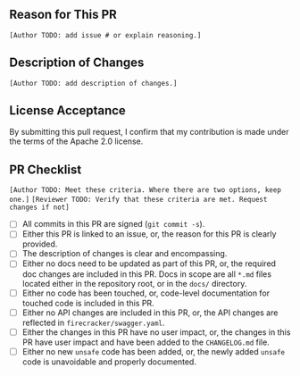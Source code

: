 ## Reason for This PR

`[Author TODO: add issue # or explain reasoning.]`

## Description of Changes

`[Author TODO: add description of changes.]`

## License Acceptance

By submitting this pull request, I confirm that my contribution is made under
the terms of the Apache 2.0 license.

## PR Checklist

`[Author TODO: Meet these criteria. Where there are two options, keep one.]`
`[Reviewer TODO: Verify that these criteria are met. Request changes if not]`

- [ ] All commits in this PR are signed (`git commit -s`).
- [ ] Either this PR is linked to an issue, or, the reason for this PR is
      clearly provided.
- [ ] The description of changes is clear and encompassing.
- [ ] Either no docs need to be updated as part of this PR, or, the required
      doc changes are included in this PR. Docs in scope are all `*.md` files
      located either in the repository root, or in the `docs/` directory.
- [ ] Either no code has been touched, or, code-level documentation for touched
      code is included in this PR.
- [ ] Either no API changes are included in this PR, or, the API changes are
      reflected in `firecracker/swagger.yaml`.
- [ ] Either the changes in this PR have no user impact, or, the changes in
      this PR have user impact and have been added to the `CHANGELOG.md` file.
- [ ] Either no new `unsafe` code has been added, or, the newly added `unsafe`
      code is unavoidable and properly documented.
